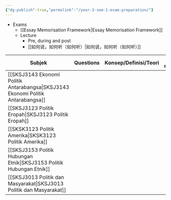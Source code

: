 ```yaml
---
{"dg-publish":true,"permalink":"/year-3-sem-1-exam-preparation/"}
---
```


- Exams
	- [[Essay Memorisation Framework\|Essay Memorisation Framework]]
	- Lecture 
		- Pre, during and post
		- [[如何说，如何听（如何听）\|如何说，如何听（如何听）]]

| Subjek | Questions | Konsep/Definisi/Teori | Esei (Essay memorisation) | Nota | Core text | 
| --- | --- | --- | --- | --- | ---| 
|[[SKSJ3143 Ekonomi Politik Antarabangsa\|SKSJ3143 Ekonomi Politik Antarabangsa]]|
|[[SKSJ3123 Politik Eropah\|SKSJ3123 Politik Eropah]]|
|[[SKSK3123 Politik Amerika\|SKSK3123 Politik Amerika]]|
|[[SKSJ3153 Politik Hubungan Etnik\|SKSJ3153 Politik Hubungan Etnik]]|
|[[SKSJ3013 Politik dan Masyarakat\|SKSJ3013 Politik dan Masyarakat]]|
